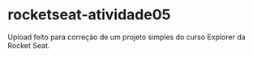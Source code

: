 # rocketseat-atividade05
Upload feito para correção de um projeto simples do curso Explorer da Rocket Seat.
